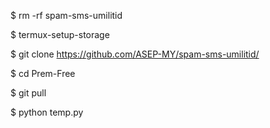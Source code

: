 
$ rm -rf spam-sms-umilitid

$ termux-setup-storage

$ git clone https://github.com/ASEP-MY/spam-sms-umilitid/

$ cd Prem-Free

$ git pull

$ python temp.py
